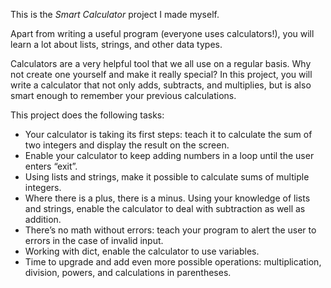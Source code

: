This is the *Smart Calculator* project I made myself.

Apart from writing a useful program (everyone uses calculators!), you will learn a lot about lists, strings, and other data types.

Calculators are a very helpful tool that we all use on a regular basis. Why not create one yourself and make it really special? In this project, you will write a calculator that not only adds, subtracts, and multiplies, but is also smart enough to remember your previous calculations.

This project does the following tasks:

* Your calculator is taking its first steps: teach it to calculate the sum of two integers and display the result on the screen.
* Enable your calculator to keep adding numbers in a loop until the user enters “exit”.
* Using lists and strings, make it possible to calculate sums of multiple integers.
* Where there is a plus, there is a minus. Using your knowledge of lists and strings, enable the calculator to deal with subtraction as well as addition.
* There’s no math without errors: teach your program to alert the user to errors in the case of invalid input.
* Working with dict, enable the calculator to use variables.
* Time to upgrade and add even more possible operations: multiplication, division, powers, and calculations in parentheses.
